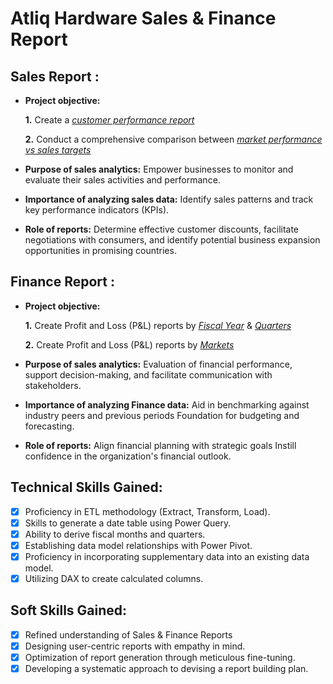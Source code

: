 # Atliq Hardware Sales & Finance Report

## Sales Report :


- **Project objective:** 

    **1.** Create a _[customer performance report](https://github.com/dhruvvchaudhary/Atliq-Hardware-Sales-Finance-Report/blob/main/Customer%20Performance%20Report.pdf)_ 

    **2.** Conduct a comprehensive comparison between _[market performance vs sales targets](https://github.com/dhruvvchaudhary/Atliq-Hardware-Sales-Finance-Report/blob/main/Market%20Performance%20vs%20Target%20Report.pdf)_

- **Purpose of sales analytics:** Empower businesses to monitor and evaluate their sales activities and performance.

- **Importance of analyzing sales data:** Identify sales patterns and track key performance indicators (KPIs).

- **Role of reports:** Determine effective customer discounts, facilitate negotiations with consumers, and identify potential business expansion opportunities in promising countries.


## Finance Report :

- **Project objective:** 

    **1.** Create Profit and Loss (P&L) reports by _[Fiscal Year](https://github.com/dhruvvchaudhary/Atliq-Hardware-Sales-Finance-Report/blob/main/P%26L%20by%20FY.pdf)_ & _[Quarters](https://github.com/dhruvvchaudhary/Atliq-Hardware-Sales-Finance-Report/blob/main/P%26L%20by%20Quarter.pdf)_ 

   **2.** Create Profit and Loss (P&L) reports by _[Markets](https://github.com/dhruvvchaudhary/Atliq-Hardware-Sales-Finance-Report/blob/main/P%26L%20Statement%20by%20Markets.pdf)_

- **Purpose of sales analytics:** Evaluation of financial performance, support decision-making, and facilitate communication with stakeholders.

- **Importance of analyzing Finance data:** Aid in benchmarking against industry peers and previous periods Foundation for budgeting and forecasting.

- **Role of reports:** Align financial planning with strategic goals Instill confidence in the organization's financial outlook.


## Technical Skills Gained:
- [x]	Proficiency in ETL methodology (Extract, Transform, Load).
- [x]	Skills to generate a date table using Power Query.
- [x]	Ability to derive fiscal months and quarters.
- [x]	Establishing data model relationships with Power Pivot.
- [x]	Proficiency in incorporating supplementary data into an existing data model.
- [x]	Utilizing DAX to create calculated columns.

## Soft Skills Gained:
- [x]	Refined understanding of Sales & Finance Reports
- [x]	Designing user-centric reports with empathy in mind.
- [x]	Optimization of report generation through meticulous fine-tuning.
- [x]	Developing a systematic approach to devising a report building plan.
